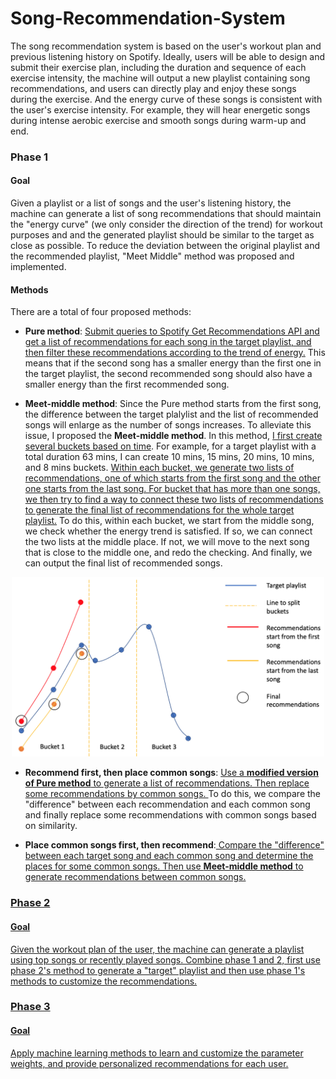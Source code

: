 # Song-Recommendation-System
The song recommendation system is based on the user's workout plan and previous listening history on Spotify. Ideally, users will be able to design and submit their exercise plan, including the duration and sequence of each exercise intensity, the machine will output a new playlist containing song recommendations, and users can directly play and enjoy these songs during the exercise. And the energy curve of these songs is consistent with the user's exercise intensity. For example, they will hear energetic songs during intense aerobic exercise and smooth songs during warm-up and end.

### Phase 1
#### Goal
Given a playlist or a list of songs and the user's listening history, the machine can generate a list of song recommendations that should maintain the "energy curve" (we only consider the direction of the trend) for workout purposes and and the generated playlist should be similar to the target as close as possible. To reduce the deviation between the original playlist and the recommended playlist, "Meet Middle" method was proposed and implemented. 

#### Methods
There are a total of four proposed methods:

- **Pure method**: <u> Submit queries to Spotify Get Recommendations API and get a list of recommendations for each song in the target playlist, and then filter these recommendations according to the trend of energy.</u> This means that if the second song has a smaller energy than the first one in the target playlist, the second recommended song should also have a smaller energy than the first recommended song. 

- **Meet-middle method**: Since the Pure method starts from the first song, the difference between the target plalylist and the list of recommended songs will enlarge as the number of songs increases. To alleviate this issue, I proposed the **Meet-middle method**. In this method, <u>I first create several buckets based on time</u>. For example, for a target playlist with a total duration 63 mins, I can create 10 mins, 15 mins, 20 mins, 10 mins, and 8 mins buckets. <u>Within each bucket, we generate two lists of recommendations, one of which starts from the first song and the other one starts from the last song. For bucket that has more than one songs, we then try to find a way to connect these two lists of recommendations to generate the final list of recommendations for the whole target playlist.</u> To do this, within each bucket, we start from the middle song, we check whether the energy trend is satisfied. If so, we can connect the two lists at the middle place. If not, we will move to the next song that is close to the middle one, and redo the checking. And finally, we can output the final list of recommended songs.
<div align=center><img width="500px" src="meetmiddle.png"/></div>

- **Recommend first, then place common songs**: <u>Use a **modified version of Pure method** to generate a list of recommendations. Then replace some recommendations by common songs. </u> To do this, we compare the "difference" between each recommendation and each common song and finally replace some recommendations with common songs based on similarity.

- **Place common songs first, then recommend**:<u> Compare the "difference" between each target song and each common song and determine the places for some common songs. Then use **Meet-middle method** to generate recommendations between common songs. 

### Phase 2
#### Goal
Given the workout plan of the user, the machine can generate a playlist using top songs or recently played songs. Combine phase 1 and 2, first use phase 2's method to generate a "target" playlist and then use phase 1's methods to customize the recommendations.

### Phase 3
#### Goal
Apply machine learning methods to learn and customize the parameter weights, and provide personalized recommendations for each user.
